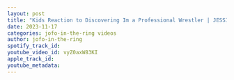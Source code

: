 ```yaml
---
layout: post
title: "Kids Reaction to Discovering Im a Professional Wrestler | JESSIKA BLACK"
date: 2023-11-17
categories: jofo-in-the-ring videos
author: jofo-in-the-ring
spotify_track_id: 
youtube_video_id: vyZ0axW83KI
apple_track_id: 
youtube_metadata: 
---
```

